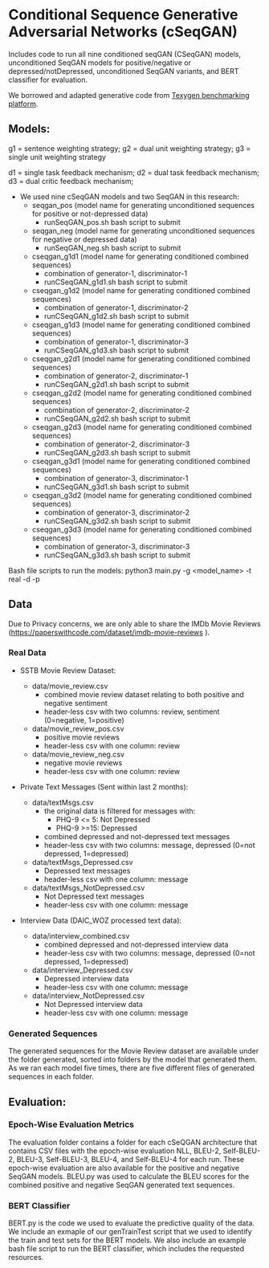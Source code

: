 # Conditional Sequence Generative Adversarial Networks (cSeqGAN)

Includes code to run all nine conditioned seqGAN (CSeqGAN) models, unconditioned SeqGAN models for positive/negative or depressed/notDepressed, unconditioned SeqGAN variants, and BERT classifier for evaluation. 

We borrowed and adapted generative code from [Texygen benchmarking platform](https://github.com/geek-ai/Texygen).


## Models:

g1 = sentence weighting strategy; 
g2 = dual unit weighting strategy; 
g3 = single unit weighting strategy

d1 = single task feedback mechanism; 
d2 = dual task feedback mechanism; 
d3 = dual critic feedback mechanism; 

* We used nine cSeqGAN models and two SeqGAN in this research: 
	* seqgan_pos (model name for generating unconditioned sequences for positive or not-depressed data)
		* runSeqGAN_pos.sh bash script to submit
	* seqgan_neg (model name for generating unconditioned sequences for negative or depressed data)
		* runSeqGAN_neg.sh bash script to submit
	* cseqgan_g1d1 (model name for generating conditioned combined sequences)
		* combination of generator-1, discriminator-1
		* runCSeqGAN_g1d1.sh bash script to submit
	* cseqgan_g1d2 (model name for generating conditioned combined sequences)
		* combination of generator-1, discriminator-2
		* runCSeqGAN_g1d2.sh bash script to submit
	* cseqgan_g1d3 (model name for generating conditioned combined sequences)
		* combination of generator-1, discriminator-3
		* runCSeqGAN_g1d3.sh bash script to submit
	* cseqgan_g2d1 (model name for generating conditioned combined sequences)
		* combination of generator-2, discriminator-1
		* runCSeqGAN_g2d1.sh bash script to submit
	* cseqgan_g2d2 (model name for generating conditioned combined sequences)
		* combination of generator-2, discriminator-2
		* runCSeqGAN_g2d2.sh bash script to submit
	* cseqgan_g2d3 (model name for generating conditioned combined sequences)
		* combination of generator-2, discriminator-3
		* runCSeqGAN_g2d3.sh bash script to submit
	* cseqgan_g3d1 (model name for generating conditioned combined sequences)
		* combination of generator-3, discriminator-1
		* runCSeqGAN_g3d1.sh bash script to submit
	* cseqgan_g3d2 (model name for generating conditioned combined sequences)
		* combination of generator-3, discriminator-2
		* runCSeqGAN_g3d2.sh bash script to submit
	* cseqgan_g3d3 (model name for generating conditioned combined sequences)
		* combination of generator-3, discriminator-3
		* runCSeqGAN_g3d3.sh bash script to submit

Bash file scripts to run the models:
python3 main.py -g <model_name> -t real -d  <path of the data to be used for training> -p <save directory path>


## Data

Due to Privacy concerns, we are only able to share the IMDb Movie Reviews (https://paperswithcode.com/dataset/imdb-movie-reviews ). 

### Real Data
* SSTB Movie Review Dataset:
    * data/movie_review.csv
        * combined movie review dataset relating to both positive and negative sentiment
        * header-less csv with two columns: review, sentiment (0=negative, 1=positive)
    * data/movie_review_pos.csv
        * positive movie reviews
        * header-less csv with one column: review
    * data/movie_review_neg.csv
        * negative movie reviews
        * header-less csv with one column: review
	
* Private Text Messages (Sent within last 2 months):
    * data/textMsgs.csv
        * the original data is filtered for messages with: <br/>
            * PHQ-9 <= 5: Not Depressed
            * PHQ-9 >=15: Depressed
        * combined depressed and not-depressed text messages
        * header-less csv with two columns: message, depressed (0=not depressed, 1=depressed)
    * data/textMsgs_Depressed.csv
        * Depressed text messages
        * header-less csv with one column: message
    * data/textMsgs_NotDepressed.csv
        * Not Depressed text messages
        * header-less csv with one column: message

* Interview Data (DAIC_WOZ processed text data):
    * data/interview_combined.csv
        * combined depressed and not-depressed interview data
        * header-less csv with two columns: message, depressed (0=not depressed, 1=depressed)
    * data/interview_Depressed.csv
        * Depressed interview data
        * header-less csv with one column: message
    * data/interview_NotDepressed.csv
        * Not Depressed interview data
        * header-less csv with one column: message

### Generated Sequences
The generated sequences for the Movie Review dataset are available under the folder generated, sorted into folders by the model that generated them. As we ran each model five times, there are five different files of generated sequences in each folder.


## Evaluation:

### Epoch-Wise Evaluation Metrics
The evaluation folder contains a folder for each cSeQGAN architecture that contains CSV files with the epoch-wise evaluation NLL, BLEU-2, Self-BLEU-2, BLEU-3, Self-BLEU-3, BLEU-4, and Self-BLEU-4 for each run. These epoch-wise evaluation are also available for the positive and negative SeqGAN models. BLEU.py was used to calculate the BLEU scores for the combined positive and negative SeqGAN generated text sequences. 

### BERT Classifier
BERT.py is the code we used to evaluate the predictive quality of the data. We include an exmaple of our genTrainTest script that we used to identify the train and test sets for the BERT models. We also include an example bash file script to run the BERT classifier, which includes the requested resources. 

